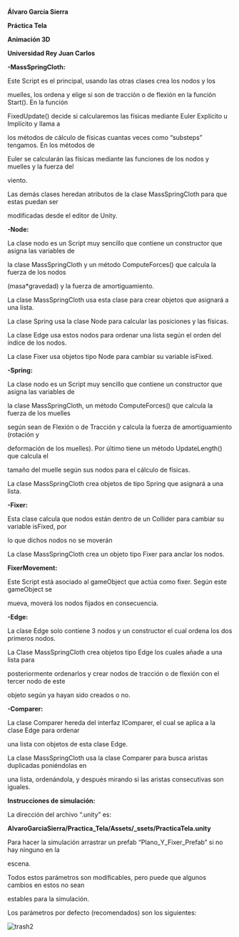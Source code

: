 ﻿

**Álvaro García Sierra**

**Práctica Tela**

**Animación 3D**

**Universidad Rey Juan Carlos**


**-MassSpringCloth:**

Este Script es el principal, usando las otras clases crea los nodos y los

muelles, los ordena y elige si son de tracción o de flexión en la función Start(). En la función 

FixedUpdate() decide si calcularemos las físicas mediante Euler Explícito u Implícito y llama a

los métodos de cálculo de físicas cuantas veces como “substeps” tengamos. En los métodos de

Euler se calcularán las físicas mediante las funciones de los nodos y muelles y la fuerza del

viento.

Las demás clases heredan atributos de la clase MassSpringCloth para que estas puedan ser

modificadas desde el editor de Unity.

**-Node:**

La clase nodo es un Script muy sencillo que contiene un constructor que asigna las variables de

la clase MassSpringCloth y un método ComputeForces() que calcula la fuerza de los nodos

(masa\*gravedad) y la fuerza de amortiguamiento.

La clase MassSpringCloth usa esta clase para crear objetos que asignará a una lista.

La clase Spring usa la clase Node para calcular las posiciones y las físicas.

La clase Edge usa estos nodos para ordenar una lista según el orden del índice de los nodos.

La clase Fixer usa objetos tipo Node para cambiar su variable isFixed.

**-Spring:**

La clase nodo es un Script muy sencillo que contiene un constructor que asigna las variables de

la clase MassSpringCloth, un método ComputeForces() que calcula la fuerza de los muelles

según sean de Flexión o de Tracción y calcula la fuerza de amortiguamiento (rotación y

deformación de los muelles). Por último tiene un método UpdateLength() que calcula el

tamaño del muelle según sus nodos para el cálculo de físicas.

La clase MassSpringCloth crea objetos de tipo Spring que asignará a una lista.

**-Fixer:**

Esta clase calcula que nodos están dentro de un Collider para cambiar su variable isFixed, por

lo que dichos nodos no se moverán

La clase MassSpringCloth crea un objeto tipo Fixer para anclar los nodos.

**FixerMovement:**

Este Script está asociado al gameObject que actúa como fixer. Según este gameObject se

mueva, moverá los nodos fijados en consecuencia.

**-Edge:**

La clase Edge solo contiene 3 nodos y un constructor el cual ordena los dos primeros nodos.

La Clase MassSpringCloth crea objetos tipo Edge los cuales añade a una lista para

posteriormente ordenarlos y crear nodos de tracción o de flexión con el tercer nodo de este

objeto según ya hayan sido creados o no.





**-Comparer:**

La clase Comparer hereda del interfaz IComparer, el cual se aplica a la clase Edge para ordenar

una lista con objetos de esta clase Edge.

La clase MassSpringCloth usa la clase Comparer para busca aristas duplicadas poniéndolas en

una lista, ordenándola, y después mirando si las aristas consecutivas son iguales.

**Instrucciones de simulación:**

La dirección del archivo “.unity” es:

**AlvaroGarciaSierra/Practica\_Tela/Assets/\_ssets/PracticaTela.unity**

Para hacer la simulación arrastrar un prefab “Plano\_Y\_Fixer\_Prefab” si no hay ninguno en la

escena.

Todos estos parámetros son modificables, pero puede que algunos cambios en estos no sean

estables para la simulación.

Los parámetros por defecto (recomendados) son los siguientes:

![trash2](https://user-images.githubusercontent.com/72804203/154312318-5fc6f95f-f928-4008-9722-bac10b8010b7.JPG)

